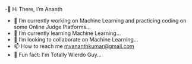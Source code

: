-👋 Hi There, I’m Ananth
- 🔭 I’m currently working on Machine Learning and practicing coding on some Online Judge Platforms...
- 🌱 I’m currently learning Machine Learning...
- 👯 I’m looking to collaborate on Machine Learning...
- 📫 How to reach me mvananthkumar@gmail.com
- 🤪 Fun fact: I'm Totally Wierdo Guy...

<!--
**Unbeknownstguy/Unbeknownstguy** is a ✨ _special_ ✨ repository because its `README.md` (this file) appears on your GitHub profile.

Here are some ideas to get you started:



<!---
- 💬 Ask me about ...
- 📫 How to reach me: ...
- 😄 Pronouns: ...


--->
